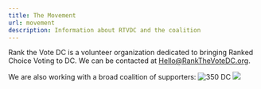 ```yaml
---
title: The Movement
url: movement
description: Information about RTVDC and the coalition
---
```

Rank the Vote DC is a volunteer organization dedicated to bringing Ranked Choice Voting to DC. We can be contacted at [Hello@RankTheVoteDC.org](mailto:Hello@RankTheVoteDC.org).

We are also working with a broad coalition of supporters:
<img src="/static/img/350dc-logo.png" alt="350 DC" h="300" w="400" />
<img src="/static/img/ce-logo.jpeg?nf_resize=fit&w=100&h=400" />

